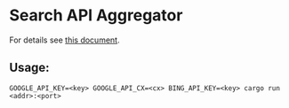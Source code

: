 # Search API Aggregator

For details see [this document](doc/task.pdf).

## Usage:

```
GOOGLE_API_KEY=<key> GOOGLE_API_CX=<cx> BING_API_KEY=<key> cargo run <addr>:<port>
```
